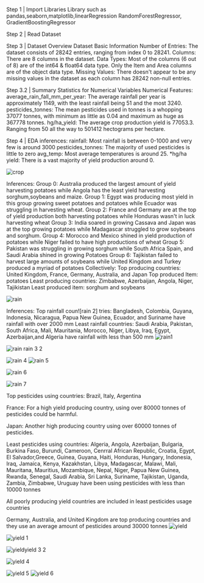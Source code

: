 Step 1 | Import Libraries
 Library such as pandas,seaborn,matplotlib,linearRegression
RandomForestRegressor, GradientBoostingRegressor 

Step 2 | Read Dataset



Step 3 | Dataset Overview
  Dataset Basic Information
Number of Entries: The dataset consists of 28242 entries, ranging from index 0 to 28241.
Columns: There are 8 columns in the dataset.
Data Types:
Most of the columns (6 out of 8) are of the int64 & float64 data type.
Only the Item and Area columns are of the object data type.
Missing Values: There doesn't appear to be any missing values in the dataset as each column has 28242 non-null entries.

Step 3.2 | Summary Statistics for Numerical Variables
Numerical Features:
average_rain_fall_mm_per_year: The average rainfall per year is approximately 1149, with the least rainfall being 51 and the most 3240.
pesticides_tonnes: The mean pesticides used in tonnes is a whopping 37077 tonnes, with minimum as little as 0.04 and maximum as huge as 367778 tonnes.
hg/ha_yield: The average crop production yield is 77053.3. Ranging from 50 all the way to 501412 hectograms per hectare.


Step 4 | EDA
inferences:
rainfall: Most rainfall is between 0-1000 and very few is around 3000
pesticides_tonnes: The majority of used pesticides is little to zero
avg_temp: Most average temperatures is around 25. *hg/ha yield: There is a vast majority of yield production around 0.




![crop](https://github.com/Jonathan-libesa/Crop-Yield-Prediction/assets/75207695/1dbb93f5-c2b4-44fe-9ee6-834d4cdfd0fe)





Inferences:
Group 0: Australia produced the largest amount of yield harvesting potatoes while Angola has the least yield harvesting sorghum,soybeans and maize.
Group 1: Egypt was producing most yield in this group growing sweet potatoes and potatoes while Ecuador was struggling in harvesting wheat.
Group 2: France and Germany are at the top of yield production both harvesting potatoes while Honduras wasn't in luck harvesting wheat
Group 3: India soared in growing Cassava and Japan was at the top growing potatoes while Madagascar struggled to grow soybeans and sorghum.
Group 4: Morocco and Mexico shined in yield production of potatoes while Niger failed to have high productions of wheat
Group 5: Pakistan was struggling in growing sorghum while South Africa Spain, and Saudi Arabia shined in growing Potatoes
Group 6: Tajikistan failed to harvest large amounts of soybeans while United Kingdom and Turkey produced a myriad of potatoes Collectively:
Top producing countries: United Kingdom, France, Germany, Australia, and Japan
Top produced Item: potatoes
Least producing countries: Zimbabwe, Azerbaijan, Angola, Niger, Tajikistan
Least produced item: sorghum and soybeans

![rain](https://github.com/Jonathan-libesa/Crop-Yield-Prediction/assets/75207695/a7b607d6-015e-4b6d-89eb-06f02d0ffeaf)




Inferences:
Top rainfall coun![rain 2]
tries: Bangladesh, Colombia, Guyana, Indonesia, Nicaragua, Papua New Guinea, Ecuador, and Suriname have rainfall with over 2000 mm
Least rainfall countries: Saudi Arabia, Pakistan, South Africa, Mali, Mauritania, Morocco, Niger, Libya, Iraq, Egypt, Azerbaijan,and Algeria have rainfall with less than 500 mm
![rain1](https://github.com/Jonathan-libesa/Crop-Yield-Prediction/assets/75207695/cc70ab76-f8ca-4894-ae3d-d29b3fbcc385)



![rain ![rain 3](https://github.com/Jonathan-libesa/Crop-Yield-Prediction/assets/75207695/f924d4ee-fa6a-4036-baf2-56098cdbbbba)
2](https://github.com/Jonathan-libesa/Crop-Yield-Prediction/assets/75207695/62dec65b-e9c0-42ff-8c45-b55479ebc2e1)


![rain 4](https://github.com/Jonathan-libesa/Crop-Yield-Prediction/assets/75207695/e8503a1b-4332-4c4f-b928-5048c2942663)
![rain 5](https://github.com/Jonathan-libesa/Crop-Yield-Prediction/assets/75207695/33fceb56-1f0e-4b13-8853-554a64c3142b)

![rain 6](https://github.com/Jonathan-libesa/Crop-Yield-Prediction/assets/75207695/abd222a2-1632-406c-9291-196e9cc96d97)

![rain 7](https://github.com/Jonathan-libesa/Crop-Yield-Prediction/assets/75207695/542611b5-caaf-4d14-8df8-5d040b50fd1f)


Top pesticides using countries: Brazil, Italy, Argentina

France: For a high yield producing country, using over 80000 tonnes of pesticides could be harmful.

Japan: Another high producing country using over 60000 tonnes of pesticides.

Least pesticides using countries: Algeria, Angola, Azerbaijan, Bulgaria, Burkina Faso, Burundi, Cameroon, Cenrral African Republic, Croatia, Egypt, El Salvador,Greece, Guinea, Guyana, Haiti, Honduras, Hungary, Indonesia, Iraq, Jamaica, Kenya, Kazakhstan, Libya, Madagascar, Malawi, Mali, Mauritana, Mauritius, Mozambique, Nepal, Niger, Papua New Guinea, Rwanda, Senegal, Saudi Arabia, Sri Lanka, Suriname, Tajikistan, Uganda, Zambia, Zimbabwe, Uruguay have been using pesticides with less than 10000 tonnes

All poorly producing yield countries are included in least pesticides usage countries

Germany, Australia, and United Kingdom are top producing countries and they use an average amount of pesticides around 30000 tonnes
![yield](https://github.com/Jonathan-libesa/Crop-Yield-Prediction/assets/75207695/968ec29b-69df-4061-ae06-56119cb90d23)



![yield 1](https://github.com/Jonathan-libesa/Crop-Yield-Prediction/assets/75207695/6795d54d-ab0b-4a79-b0de-c9e47a445df2)

![yield![yield 3](https://github.com/Jonathan-libesa/Crop-Yield-Prediction/assets/75207695/dd365509-d48d-43c9-86a5-bc37550d1703)
 2](https://github.com/Jonathan-libesa/Crop-Yield-Prediction/assets/75207695/8bd82bd5-a10f-4c27-961e-85d319c512fe)   

![yield 4](https://github.com/Jonathan-libesa/Crop-Yield-Prediction/assets/75207695/e48fa59c-a80a-4a61-abd7-0c87eb26ce66)

 
![yield 5](https://github.com/Jonathan-libesa/Crop-Yield-Prediction/assets/75207695/8be59b63-3f53-430c-b134-70f128108620)
![yield 6](https://github.com/Jonathan-libesa/Crop-Yield-Prediction/assets/75207695/4a2eb036-0a9e-4948-9331-37a34ce8f241)
